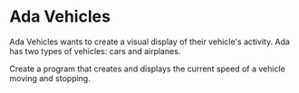 # Ada Vehicles

Ada Vehicles wants to create a visual display of their vehicle's activity. Ada has two types of vehicles: cars and airplanes.

Create a program that creates and displays the current speed of a vehicle moving and stopping. 